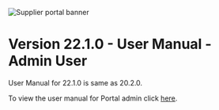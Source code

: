 ![Supplier portal banner](../../../../images/banner-supplier-portal.jpg)

# Version 22.1.0 - User Manual - Admin User

User Manual for 22.1.0 is same as 20.2.0. 

To view the user manual for Portal admin click [here](https://github.com/leanswift/leanswift.github.io/blob/SP-1272/supplierportal/src/pages/20.2.0/usermanual-supplierportal-admin.md).
